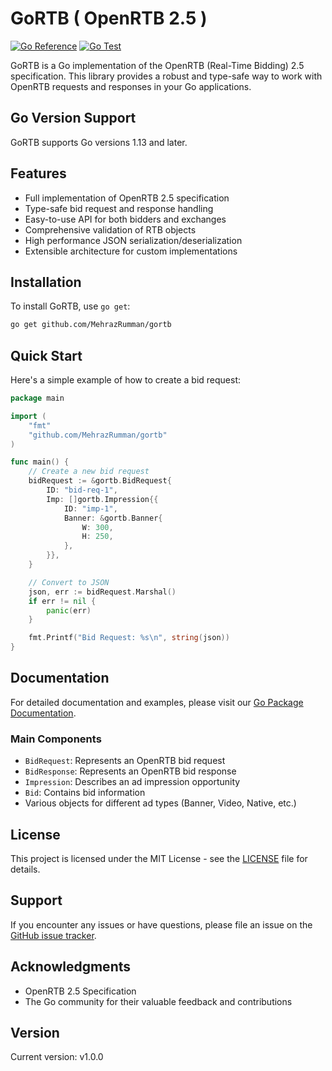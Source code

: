 # GoRTB ( OpenRTB 2.5 )

[![Go Reference](https://pkg.go.dev/badge/github.com/MehrazRumman/gortb.svg)](https://pkg.go.dev/github.com/MehrazRumman/gortb)
[![Go Test](https://github.com/MehrazRumman/gortb/actions/workflows/go.yml/badge.svg)](https://github.com/MehrazRumman/gortb/actions/workflows/go.yml)


GoRTB is a Go implementation of the OpenRTB (Real-Time Bidding) 2.5 specification. This library provides a robust and type-safe way to work with OpenRTB requests and responses in your Go applications.

## Go Version Support

GoRTB supports Go versions 1.13 and later.

## Features

- Full implementation of OpenRTB 2.5 specification
- Type-safe bid request and response handling
- Easy-to-use API for both bidders and exchanges
- Comprehensive validation of RTB objects
- High performance JSON serialization/deserialization
- Extensible architecture for custom implementations

## Installation

To install GoRTB, use `go get`:

```bash
go get github.com/MehrazRumman/gortb
```

## Quick Start

Here's a simple example of how to create a bid request:

```go
package main

import (
    "fmt"
    "github.com/MehrazRumman/gortb"
)

func main() {
    // Create a new bid request
    bidRequest := &gortb.BidRequest{
        ID: "bid-req-1",
        Imp: []gortb.Impression{{
            ID: "imp-1",
            Banner: &gortb.Banner{
                W: 300,
                H: 250,
            },
        }},
    }

    // Convert to JSON
    json, err := bidRequest.Marshal()
    if err != nil {
        panic(err)
    }

    fmt.Printf("Bid Request: %s\n", string(json))
}
```

## Documentation

For detailed documentation and examples, please visit our [Go Package Documentation](https://pkg.go.dev/github.com/MehrazRumman/gortb).

### Main Components

- `BidRequest`: Represents an OpenRTB bid request
- `BidResponse`: Represents an OpenRTB bid response
- `Impression`: Describes an ad impression opportunity
- `Bid`: Contains bid information
- Various objects for different ad types (Banner, Video, Native, etc.)



## License

This project is licensed under the MIT License - see the [LICENSE](LICENSE) file for details.

## Support

If you encounter any issues or have questions, please file an issue on the [GitHub issue tracker](https://github.com/MehrazRumman/gortb/issues).

## Acknowledgments

- OpenRTB 2.5 Specification
- The Go community for their valuable feedback and contributions

## Version

Current version: v1.0.0 
